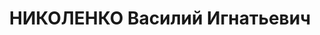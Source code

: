 ---
title: НИКОЛЕНКО Василий Игнатьевич
description: 'Род. в 1903, с. Арзгир, русский, обр.: низшее, бывший член ВКП(б). Проживал:
  с. Арзгир. Бригадир бригады № 2

  Арестован 02.10.1937. Приговор: ВМН. Расстрелян'
---